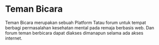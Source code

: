 # Teman Bicara

Teman Bicara merupakan sebuah Platform Tatau forum untuk tempat berbagi permasalahan kesehatan mental pada remaja berbasis web. Dan forum teman berbicara dapat diakses dimanapun selama ada akses internet.
